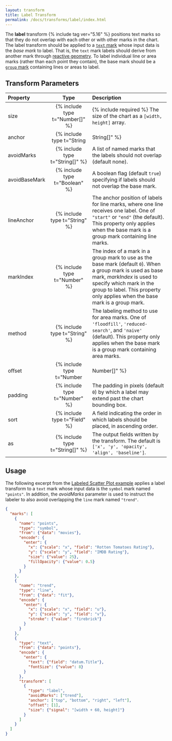 ```yaml
---
layout: transform
title: Label Transform
permalink: /docs/transforms/label/index.html
---
```


The **label** transform {% include tag ver="5.16" %} positions text marks so that they do not overlap with each other or with other marks in the chart. The label transform should be applied to a [`text` mark](../../marks/text) whose input data is the *base mark* to label. That is, the `text` mark labels should derive from another mark through [reactive geometry](../../marks/#reactivegeom). To label individual line or area marks (rather than each point they contain), the base mark should be a [`group` mark](../../marks/group) containing lines or areas to label.

## Transform Parameters

| Property      | Type                  | Description |
| :------------ | :-------------------: | :---------- |
| size          | {% include type t="Number[]" %} | {% include required %} The size of the chart as a `[width, height]` array. |
| anchor        | {% include type t="String|String[]" %} | The list of anchor directions to test for each label relative to its base mark's bounding box. One of `"top-left"`, `"left"`, `"bottom-left"`, `"top"`, `"bottom"`, `"top-right"`, `"right"`, `"bottom-right"`, `"middle"` (default is all anchor points except `"middle"`). This parameter can be specified as either an array or a single anchor point. |
| avoidMarks    | {% include type t="String[]" %}     | A list of named marks that the labels should not overlap (default none). |
| avoidBaseMark | {% include type t="Boolean" %}     | A boolean flag (default `true`) specifying if labels should not overlap the base mark. |
| lineAnchor    | {% include type t="String" %}      | The anchor position of labels for line marks, where one line receives one label. One of `"start"` or `"end"` (the default). This property only applies when the base mark is a group mark containing line marks. |
| markIndex     | {% include type t="Number" %}      | The index of a mark in a group mark to use as the base mark (default `0`). When a group mark is used as base mark, *markIndex* is used to specify which mark in the group to label. This property only applies when the base mark is a group mark. |
| method        | {% include type t="String" %}      | The labeling method to use for area marks. One of `'floodfill'`, `'reduced-search'`, and `'naive'` (default). This property only applies when the base mark is a group mark containing area marks. |
| offset        | {% include type t="Number|Number[]" %} | A list of label offsets (in pixels) for each anchor direction, relative to the base mark bounding box (defaults to `1` for all anchors). This property can be specified as a single number to indicate a constant offset. |
| padding       | {% include type t="Number" %}   | The padding in pixels (default `0`) by which a label may extend past the chart bounding box. |
| sort          | {% include type t="Field" %}    | A field indicating the order in which labels should be placed, in ascending order. |
| as            | {% include type t="String[]" %}     | The output fields written by the transform. The default is `['x', 'y', 'opacity', 'align', 'baseline']`. |

## Usage

The following excerpt from the [Labeled Scatter Plot example](../../../examples/labeled-scatter-plot) applies a label transform to a `text` mark whose input data is the `symbol` mark named `"points"`. In addition, the *avoidMarks* parameter is used to instruct the labeler to also avoid overlapping the `line` mark named `"trend"`.

```json
{
  "marks": [
    {
      "name": "points",
      "type": "symbol",
      "from": {"data": "movies"},
      "encode": {
        "enter": {
          "x": {"scale": "x", "field": "Rotten Tomatoes Rating"},
          "y": {"scale": "y", "field": "IMDB Rating"},
          "size": {"value": 25},
          "fillOpacity": {"value": 0.5}
        }
      }
    },
    {
      "name": "trend",
      "type": "line",
      "from": {"data": "fit"},
      "encode": {
        "enter": {
          "x": {"scale": "x", "field": "u"},
          "y": {"scale": "y", "field": "v"},
          "stroke": {"value": "firebrick"}
        }
      }
    },
    {
      "type": "text",
      "from": {"data": "points"},
      "encode": {
        "enter": {
          "text": {"field": "datum.Title"},
          "fontSize": {"value": 8}
        }
      },
      "transform": [
        {
          "type": "label",
          "avoidMarks": ["trend"],
          "anchor": ["top", "bottom", "right", "left"],
          "offset": [1],
          "size": {"signal": "[width + 60, height]"}
        }
      ]
    }
  ]
}
```